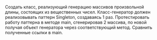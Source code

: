 Создать класс, реализующий генерацию массивов произвольной длины, состоящих из вещественных чисел. Класс-генератор должен реализовывать паттерн Singleton, создаваясь 1 раз. Протестировать работу паттерна в методе main, сгенерировав 2 массива, по новой получая объект генератора через соответствующий метод. Сравнить полученные ссылки в main.